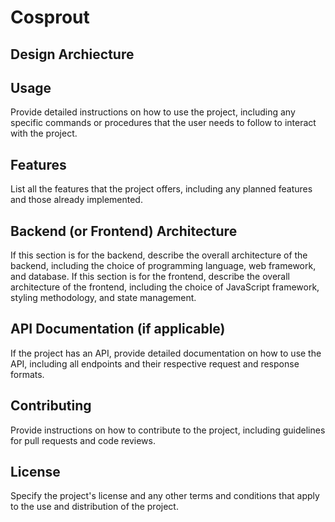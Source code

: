 # Cosprout

## Design Archiecture

## Usage
Provide detailed instructions on how to use the project, including any specific commands or procedures that the user needs to follow to interact with the project.

## Features
List all the features that the project offers, including any planned features and those already implemented.

## Backend (or Frontend) Architecture
If this section is for the backend, describe the overall architecture of the backend, including the choice of programming language, web framework, and database. If this section is for the frontend, describe the overall architecture of the frontend, including the choice of JavaScript framework, styling methodology, and state management.

## API Documentation (if applicable)
If the project has an API, provide detailed documentation on how to use the API, including all endpoints and their respective request and response formats.

## Contributing
Provide instructions on how to contribute to the project, including guidelines for pull requests and code reviews.

## License
Specify the project's license and any other terms and conditions that apply to the use and distribution of the project.
